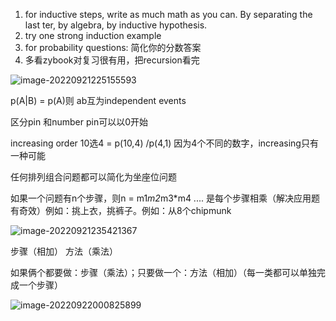 1. for inductive steps, write as much math as you can. By separating the last ter, by algebra, by inductive hypothesis. 
2. try one strong induction example
3. for probability questions: 简化你的分数答案
4. 多看zybook对复习很有用，把recursion看完

![image-20220921225155593](C:\Users\zzhez\AppData\Roaming\Typora\typora-user-images\image-20220921225155593.png)

p(A|B) = p(A)则 ab互为independent events 

区分pin 和number pin可以以0开始

increasing order 10选4 = p(10,4) /p(4,1) 因为4个不同的数字，increasing只有一种可能

任何排列组合问题都可以简化为坐座位问题

如果一个问题有n个步骤，则n = m1*m2*m3*m4 .... 是每个步骤相乘（解决应用题有奇效）例如：挑上衣，挑裤子。例如：从8个chipmunk

![image-20220921235421367](C:\Users\zzhez\AppData\Roaming\Typora\typora-user-images\image-20220921235421367.png)

步骤（相加） 方法（乘法）

如果俩个都要做：步骤（乘法）；只要做一个：方法（相加）（每一类都可以单独完成一个步骤）

![image-20220922000825899](C:\Users\zzhez\AppData\Roaming\Typora\typora-user-images\image-20220922000825899.png)